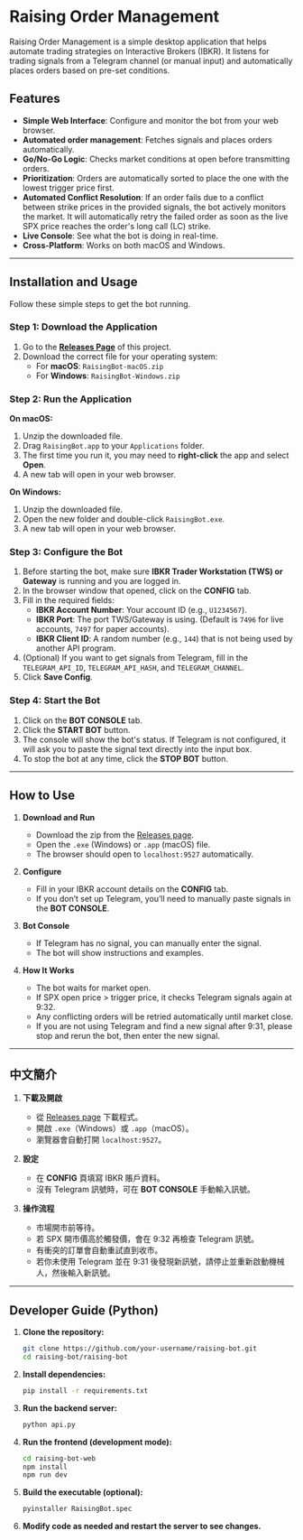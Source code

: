 # Raising Order Management

Raising Order Management is a simple desktop application that helps automate trading strategies on Interactive Brokers (IBKR). It listens for trading signals from a Telegram channel (or manual input) and automatically places orders based on pre-set conditions.

## Features

-   **Simple Web Interface**: Configure and monitor the bot from your web browser.
-   **Automated order management**: Fetches signals and places orders automatically.
-   **Go/No-Go Logic**: Checks market conditions at open before transmitting orders.
-   **Prioritization**: Orders are automatically sorted to place the one with the lowest trigger price first.
-   **Automated Conflict Resolution**: If an order fails due to a conflict between strike prices in the provided signals, the bot actively monitors the market. It will automatically retry the failed order as soon as the live SPX price reaches the order's long call (LC) strike.
-   **Live Console**: See what the bot is doing in real-time.
-   **Cross-Platform**: Works on both macOS and Windows.


---

## Installation and Usage

Follow these simple steps to get the bot running.

### Step 1: Download the Application

1.  Go to the **[Releases Page](https://github.com/your-username/raising-bot/releases)** of this project.
2.  Download the correct file for your operating system:
    -   For **macOS**: `RaisingBot-macOS.zip`
    -   For **Windows**: `RaisingBot-Windows.zip`

### Step 2: Run the Application

**On macOS:**
1.  Unzip the downloaded file.
2.  Drag `RaisingBot.app` to your `Applications` folder.
3.  The first time you run it, you may need to **right-click** the app and select **Open**.
4.  A new tab will open in your web browser.

**On Windows:**
1.  Unzip the downloaded file.
2.  Open the new folder and double-click `RaisingBot.exe`.
3.  A new tab will open in your web browser.

### Step 3: Configure the Bot

1.  Before starting the bot, make sure **IBKR Trader Workstation (TWS) or Gateway** is running and you are logged in.
2.  In the browser window that opened, click on the **CONFIG** tab.
3.  Fill in the required fields:
    -   **IBKR Account Number**: Your account ID (e.g., `U1234567`).
    -   **IBKR Port**: The port TWS/Gateway is using. (Default is `7496` for live accounts, `7497` for paper accounts).
    -   **IBKR Client ID**: A random number (e.g., `144`) that is not being used by another API program.
4.  (Optional) If you want to get signals from Telegram, fill in the `TELEGRAM_API_ID`, `TELEGRAM_API_HASH`, and `TELEGRAM_CHANNEL`.
5.  Click **Save Config**.

### Step 4: Start the Bot

1.  Click on the **BOT CONSOLE** tab.
2.  Click the **START BOT** button.
3.  The console will show the bot's status. If Telegram is not configured, it will ask you to paste the signal text directly into the input box.
4.  To stop the bot at any time, click the **STOP BOT** button.

---

## How to Use

1. **Download and Run**
   - Download the zip from the [Releases page](https://github.com/your-username/raising-bot/releases).
   - Open the `.exe` (Windows) or `.app` (macOS) file.
   - The browser should open to `localhost:9527` automatically.

2. **Configure**
   - Fill in your IBKR account details on the **CONFIG** tab.
   - If you don’t set up Telegram, you’ll need to manually paste signals in the **BOT CONSOLE**.

3. **Bot Console**
   - If Telegram has no signal, you can manually enter the signal.
   - The bot will show instructions and examples.

4. **How It Works**
   - The bot waits for market open.
   - If SPX open price > trigger price, it checks Telegram signals again at 9:32.
   - Any conflicting orders will be retried automatically until market close.
   - If you are not using Telegram and find a new signal after 9:31, please stop and rerun the bot, then enter the new signal.

---

## 中文簡介

1. **下載及開啟**
   - 從 [Releases page](https://github.com/your-username/raising-bot/releases) 下載程式。
   - 開啟 `.exe`（Windows）或 `.app`（macOS）。
   - 瀏覽器會自動打開 `localhost:9527`。

2. **設定**
   - 在 **CONFIG** 頁填寫 IBKR 賬戶資料。
   - 沒有 Telegram 訊號時，可在 **BOT CONSOLE** 手動輸入訊號。

3. **操作流程**
   - 市場開市前等待。
   - 若 SPX 開市價高於觸發價，會在 9:32 再檢查 Telegram 訊號。
   - 有衝突的訂單會自動重試直到收市。
   - 若你未使用 Telegram 並在 9:31 後發現新訊號，請停止並重新啟動機械人，然後輸入新訊號。

---

## Developer Guide (Python)

1. **Clone the repository:**
   ```bash
   git clone https://github.com/your-username/raising-bot.git
   cd raising-bot/raising-bot
   ```

2. **Install dependencies:**
   ```bash
   pip install -r requirements.txt
   ```

3. **Run the backend server:**
   ```bash
   python api.py
   ```

4. **Run the frontend (development mode):**
   ```bash
   cd raising-bot-web
   npm install
   npm run dev
   ```

5. **Build the executable (optional):**
   ```bash
   pyinstaller RaisingBot.spec
   ```

6. **Modify code as needed and restart the server to see changes.**
